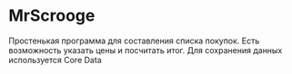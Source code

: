 # MrScrooge

Простенькая программа для составления списка покупок.
Есть возможность указать цены и посчитать итог.
Для сохранения данных используется Core Data
